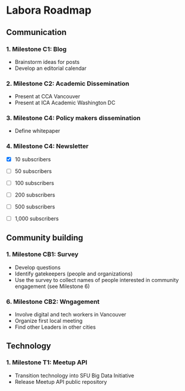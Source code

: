 # Labora Roadmap
 
## Communication
### 1. Milestone C1: Blog
- Brainstorm ideas for posts
- Develop an editorial calendar

### 2. Milestone C2: Academic Dissemination
- Present at CCA Vancouver
- Present at ICA Academic Washington DC

### 3. Milestone C4: Policy makers dissemination
- Define whitepaper

### 4. Milestone C4: Newsletter
- [X] 10 subscribers
- [ ] 50 subscribers 
- [ ] 100 subscribers 
- [ ] 200 subscribers 
- [ ] 500 subscribers 
- [ ] 1,000 subscribers 


## Community building

### 1. Milestone CB1: Survey
- Develop questions
- Identify gatekeepers (people and organizations)
- Use the survey to collect names of people interested in community engagement (see Milestone 6)

### 6. Milestone CB2: Wngagement
- Involve digital and tech workers in Vancouver
- Organize first local meeting
- Find other Leaders in other cities

## Technology
### 1. Milestone T1: Meetup API
- Transition technology into SFU Big Data Initiative
- Release Meetup API public repository


